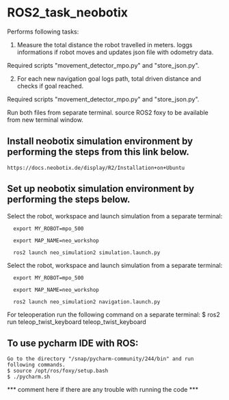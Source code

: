 # ROS2_task_neobotix
Performs following tasks:
1. Measure the total distance the robot travelled in meters. loggs informations if robot moves and updates
  json file with odometry data.
  
  Required scripts "movement_detector_mpo.py" and "store_json.py". 
  
2. For each new navigation goal logs path, total driven distance and checks if goal reached. 

  Required scripts "movement_detector_mpo.py" and "store_json.py". 

Run both files from separate terminal. source ROS2 foxy to be available from new terminal window.

## Install neobotix simulation environment by performing the steps from this link below.

	https://docs.neobotix.de/display/R2/Installation+on+Ubuntu
  
## Set up neobotix simulation environment by performing the steps below.

  Select the robot, workspace and launch simulation from a separate terminal:
  
      export MY_ROBOT=mpo_500

      export MAP_NAME=neo_workshop

      ros2 launch neo_simulation2 simulation.launch.py
  
  
  Select the robot, workspace and launch simulation from a separate terminal:
  
      export MY_ROBOT=mpo_500

      export MAP_NAME=neo_workshop

      ros2 launch neo_simulation2 navigation.launch.py
      
   For teleoperation run the following command on a separate terminal:
   	$ ros2 run teleop_twist_keyboard teleop_twist_keyboard
    
    
 ## To use pycharm IDE with ROS: 
    Go to the directory "/snap/pycharm-community/244/bin" and run following commands.
	$ source /opt/ros/foxy/setup.bash 
 	$ ./pycharm.sh
  
  *** comment here if there are any trouble with running the code ***
